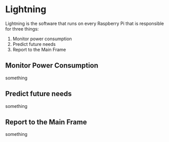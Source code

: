 # Lightning

Lightning is the software that runs on every Raspberry Pi that is responsible
for three things:

1. Monitor power consumption
2. Predict future needs
3. Report to the Main Frame



## Monitor Power Consumption

something



## Predict future needs

something



## Report to the Main Frame

something